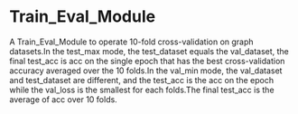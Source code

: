 # Train_Eval_Module
A Train_Eval_Module to operate 10-fold cross-validation on graph datasets.In the test_max mode, the test_dataset equals the val_dataset, the final test_acc is acc on the single epoch that has the best cross-validation accuracy averaged over the 10 folds.In the val_min mode, the val_dataset and test_dataset are different, and the test_acc is the acc on the epoch while the val_loss is the smallest for each folds.The final test_acc is the average of acc over 10 folds.

